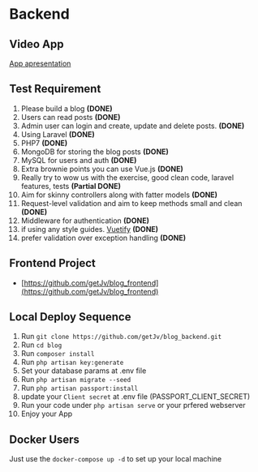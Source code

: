 Backend
=======

Video App
---------

[App apresentation](http://teste.com)

Test Requirement
----------------

1. Please build a blog **(DONE)**
2. Users can read posts **(DONE)**
3. Admin user can login and create, update and delete posts. **(DONE)**
4. Using Laravel **(DONE)**
5. PHP7 **(DONE)**
6. MongoDB for storing the blog posts **(DONE)**
7. MySQL for users and auth **(DONE)**
8. Extra brownie points you can use Vue.js **(DONE)**
9. Really try to wow us with the exercise, good clean code, laravel features, tests **(Partial DONE)**
10. Aim for skinny controllers along with fatter models   **(DONE)**
11. Request-level validation and aim to keep methods small and clean **(DONE)**
12. Middleware for authentication **(DONE)**
13. if using any style guides. [Vuetify](https://vuetifyjs.com) **(DONE)**
14. prefer validation over exception handling **(DONE)**

Frontend Project
----------------

* [https://github.com/getJv/blog_frontend](https://github.com/getJv/blog_frontend)

Local Deploy Sequence
---------------------

1. Run `git clone https://github.com/getJv/blog_backend.git`
2. Run `cd blog`
3. Run `composer install`
4. Run `php artisan key:generate`
5. Set your database params at .env file 
6. Run `php artisan migrate --seed`
6. Run `php artisan passport:install`
7. update your `Client secret` at .env file (PASSPORT_CLIENT_SECRET)
7. Run your code under `php artisan serve`  or your prfered webserver
8. Enjoy your App

Docker Users
------------

Just use the `docker-compose up -d` to set up your local machine
